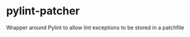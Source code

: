 pylint-patcher
==============

Wrapper around Pylint to allow lint exceptions to be stored in a patchfile

